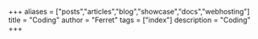 +++
aliases = ["posts","articles","blog","showcase","docs","webhosting"]
title = "Coding"
author = "Ferret"
tags = ["index"]
description = "Coding"
+++